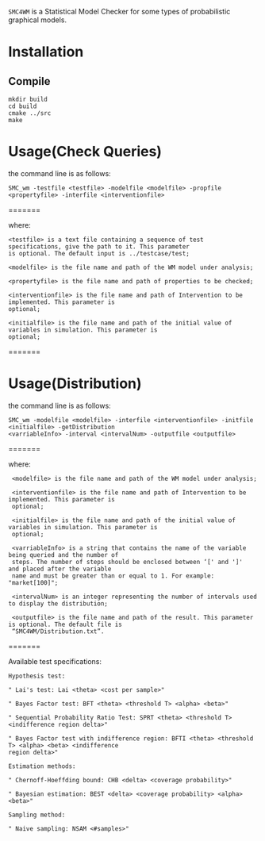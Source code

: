 
``SMC4WM`` is a Statistical Model Checker for some types of probabilistic graphical models. 

Installation
============

Compile
-------

    mkdir build
    cd build
    cmake ../src
    make

Usage(Check Queries)
==================

the command line is as follows:

    SMC_wm -testfile <testfile> -modelfile <modelfile> -propfile <propertyfile> -interfile <interventionfile>

=======
    

where:

    <testfile> is a text file containing a sequence of test specifications, give the path to it. This parameter
    is optional. The default input is ../testcase/test;
    
    <modelfile> is the file name and path of the WM model under analysis;
    
    <propertyfile> is the file name and path of properties to be checked;

    <interventionfile> is the file name and path of Intervention to be implemented. This parameter is 
    optional;

    <initialfile> is the file name and path of the initial value of variables in simulation. This parameter is 
    optional;
    
=======
    
 Usage(Distribution)
===============

the command line is as follows:

    SMC_wm -modelfile <modelfile> -interfile <interventionfile> -initfile <initialfile> -getDistribution 
    <varriableInfo> -interval <intervalNum> -outputfile <outputfile>

=======
    

where:

     <modelfile> is the file name and path of the WM model under analysis;

     <interventionfile> is the file name and path of Intervention to be implemented. This parameter is 
     optional;
     
     <initialfile> is the file name and path of the initial value of variables in simulation. This parameter is 
     optional;

     <varriableInfo> is a string that contains the name of the variable being queried and the number of 
     steps. The number of steps should be enclosed between ‘[' and ']'  and placed after the variable 
     name and must be greater than or equal to 1. For example: "market[100]";
     
     <intervalNum> is an integer representing the number of intervals used to display the distribution;
     
     <outputfile> is the file name and path of the result. This parameter is optional. The default file is 
     “SMC4WM/Distribution.txt”.

    
=======
    
Available test specifications:

    Hypothesis test:
    
    " Lai's test: Lai <theta> <cost per sample>"
    
    " Bayes Factor test: BFT <theta> <threshold T> <alpha> <beta>"
    
    " Sequential Probability Ratio Test: SPRT <theta> <threshold T> <indifference region delta>"
    
    " Bayes Factor test with indifference region: BFTI <theta> <threshold T> <alpha> <beta> <indifference 
    region delta>"
    
    Estimation methods:
    
    " Chernoff-Hoeffding bound: CHB <delta> <coverage probability>"
    
    " Bayesian estimation: BEST <delta> <coverage probability> <alpha> <beta>"
    
    Sampling method:
    
    " Naive sampling: NSAM <#samples>"
    

